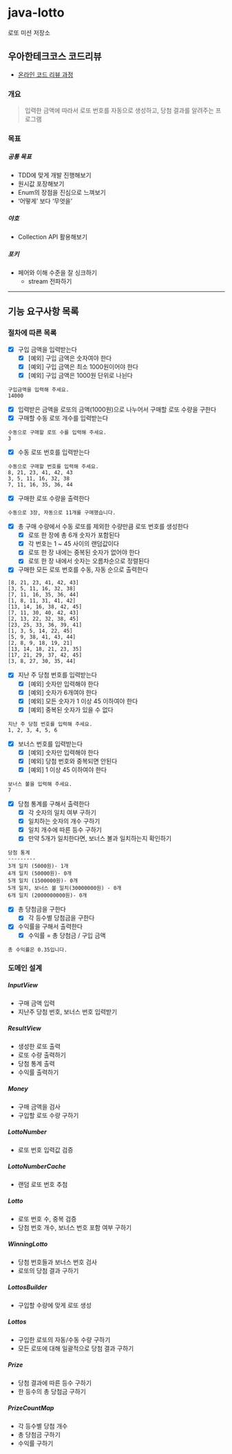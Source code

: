 # java-lotto

로또 미션 저장소

## 우아한테크코스 코드리뷰

- [온라인 코드 리뷰 과정](https://github.com/woowacourse/woowacourse-docs/blob/master/maincourse/README.md)

### 개요

> 입력한 금액에 따라서 로또 번호를 자동으로 생성하고, 당첨 결과를 알려주는 프로그램


### 목표

##### 공통 목표
- TDD에 맞게 개발 진행해보기
- 원시값 포장해보기
- Enum의 장점을 진심으로 느껴보기
- ‘어떻게’ 보다 ‘무엇을’
##### 야호
- Collection API 활용해보기
##### 포키
- 페어와 이해 수준을 잘 싱크하기
  - stream 전파하기

---

## 기능 요구사항 목록

### 절차에 따른 목록

- [x]  구입 금액을 입력받는다
   - [x]  [예외] 구입 금액은 숫자여야 한다
   - [x]  [예외] 구입 금액은 최소 1000원이어야 한다
   - [x]  [예외] 구입 금액은 1000원 단위로 나뉜다

```
구입금액을 입력해 주세요.
14000
```

- [x]  입력받은 금액을 로또의 금액(1000원)으로 나누어서 구매할 로또 수량을 구한다
- [x]  구매할 수동 로또 개수를 입력받는다

```
수동으로 구매할 로또 수를 입력해 주세요.
3
```

- [x]  수동 로또 번호를 입력받는다

```
수동으로 구매할 번호를 입력해 주세요.
8, 21, 23, 41, 42, 43
3, 5, 11, 16, 32, 38
7, 11, 16, 35, 36, 44
```

- [x]  구매한 로또 수량을 출력한다

```
수동으로 3장, 자동으로 11개를 구매했습니다.
```

- [x]  총 구매 수량에서 수동 로또를 제외한 수량만큼 로또 번호를 생성한다
   - [x]  로또 한 장에 총 6개 숫자가 포함된다
   - [x]  각 번호는 1 ~ 45 사이의 랜덤값이다
   - [x]  로또 한 장 내에는 중복된 숫자가 없어야 한다
   - [x]  로또 한 장 내에서 숫자는 오름차순으로 정렬된다
- [x]  구매한 모든 로또 번호를 수동, 자동 순으로 출력한다

```
[8, 21, 23, 41, 42, 43]
[3, 5, 11, 16, 32, 38]
[7, 11, 16, 35, 36, 44]
[1, 8, 11, 31, 41, 42]
[13, 14, 16, 38, 42, 45]
[7, 11, 30, 40, 42, 43]
[2, 13, 22, 32, 38, 45]
[23, 25, 33, 36, 39, 41]
[1, 3, 5, 14, 22, 45]
[5, 9, 38, 41, 43, 44]
[2, 8, 9, 18, 19, 21]
[13, 14, 18, 21, 23, 35]
[17, 21, 29, 37, 42, 45]
[3, 8, 27, 30, 35, 44]
```

- [x]  지난 주 당첨 번호를 입력받는다
   - [x]  [예외] 숫자만 입력해야 한다
   - [x]  [예외] 숫자가 6개여야 한다
   - [x]  [예외] 모든 숫자가 1 이상 45 이하여야 한다
   - [x]  [예외] 중복된 숫자가 있을 수 없다

```
지난 주 당첨 번호를 입력해 주세요.
1, 2, 3, 4, 5, 6
```

- [x]  보너스 번호를 입력받는다
   - [x]  [예외] 숫자만 입력해야 한다
   - [x]  [예외] 당첨 번호와 중복되면 안된다
   - [x]  [예외] 1 이상 45 이하여야 한다

```
보너스 볼을 입력해 주세요.
7
```

- [x]  당첨 통계를 구해서 출력한다
   - [x]  각 숫자의 일치 여부 구하기
   - [x]  일치하는 숫자의 개수 구하기
   - [x]  일치 개수에 따른 등수 구하기
   - [x]  만약 5개가 일치한다면, 보너스 볼과 일치하는지 확인하기

```
당첨 통계
---------
3개 일치 (5000원)- 1개
4개 일치 (50000원)- 0개
5개 일치 (1500000원)- 0개
5개 일치, 보너스 볼 일치(30000000원) - 0개
6개 일치 (2000000000원)- 0개
```

- [x]  총 당첨금을 구한다
   - [x]  각 등수별 당첨금을 구한다
- [x]  수익률을 구해서 출력한다
   - [x]  수익률 = 총 당첨금 / 구입 금액

```
총 수익률은 0.35입니다.
```

### 도메인 설계

##### InputView

- 구매 금액 입력
- 지난주 당첨 번호, 보너스 번호 입력받기

##### ResultView

- 생성한 로또 출력
- 로또 수량 출력하기
- 당첨 통계 출력
- 수익률 출력하기

##### Money

- 구매 금액을 검사
- 구입할 로또 수량 구하기

##### LottoNumber

- 로또 번호 입력값 검증

##### LottoNumberCache

- 랜덤 로또 번호 추첨

##### Lotto

- 로또 번호 수, 중복 검증
- 당첨 번호 개수, 보너스 번호 포함 여부 구하기

##### WinningLotto

- 당첨 번호들과 보너스 번호 검사
- 로또의 당첨 결과 구하기

##### LottosBuilder

- 구입할 수량에 맞게 로또 생성

##### Lottos

- 구입한 로또의 자동/수동 수량 구하기
- 모든 로또에 대해 일괄적으로 당첨 결과 구하기

##### Prize

- 당첨 결과에 따른 등수 구하기
- 한 등수의 총 당첨금 구하기

##### PrizeCountMap

- 각 등수별 당첨 개수
- 총 당첨금 구하기
- 수익률 구하기
